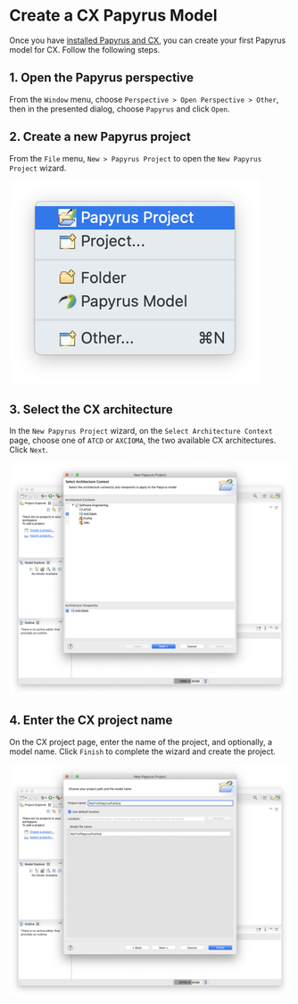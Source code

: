 # Create a CX Papyrus Model

Once you have [installed Papyrus and CX](install-papyrus.md),
you can create your first Papyrus model for CX. Follow the following steps.

## 1. Open the Papyrus perspective

From the `Window` menu, choose `Perspective > Open Perspective > Other`,
then in the presented dialog, choose `Papyrus` and click `Open`.

## 2. Create a new Papyrus project

From the `File` menu, `New > Papyrus Project` to open the `New Papyrus Project` wizard.

![File New menu](images/papyrus-install/15-Papyrus-Project.png)

## 3. Select the CX architecture

In the `New Papyrus Project` wizard, on the `Select Architecture Context` page,
choose one of `ATCD` or `AXCIOMA`, the two available CX architectures.
Click `Next`.

![Select the AXCIOMA architecture](images/papyrus-install/16-Select-AXCIOMA--Next.png)

## 4. Enter the CX project name

On the CX project page, enter the name of the project, and optionally,
a model name. Click `Finish` to complete the wizard and create the project.

![Enter CX project name](images/papyrus-install/17-Name-Project-and-Model--Finish.png)

